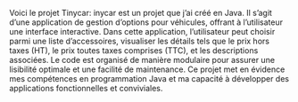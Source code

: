 Voici le projet Tinycar:
inycar est un projet que j’ai créé en Java. Il s’agit d’une application de gestion d’options pour véhicules, offrant à l’utilisateur une interface interactive.
Dans cette application, l’utilisateur peut choisir parmi une liste d’accessoires, visualiser les détails tels que le prix hors taxes (HT), le prix toutes taxes comprises (TTC), et les descriptions associées. Le code est organisé de manière modulaire pour assurer une lisibilité optimale et une facilité de maintenance. Ce projet met en évidence mes compétences en programmation Java et ma capacité à développer des applications fonctionnelles et conviviales.
